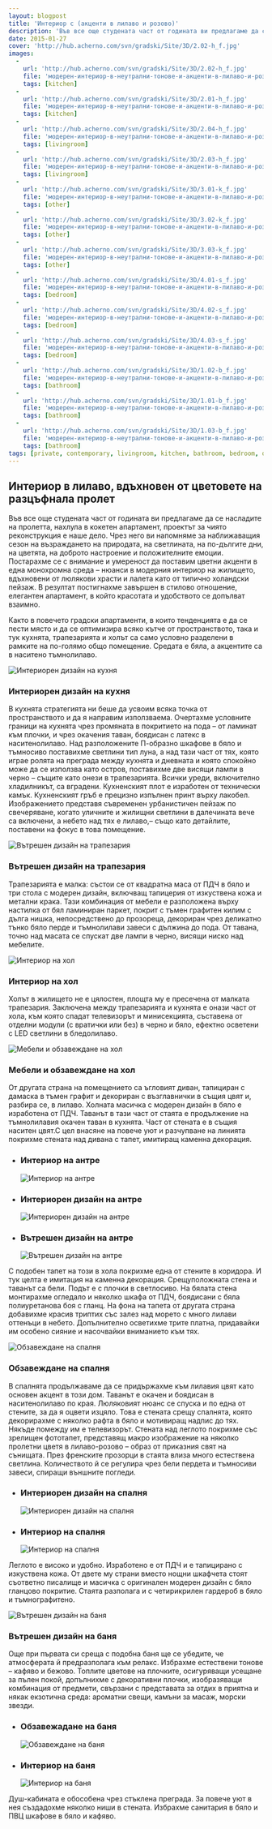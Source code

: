 ```yaml
---
layout: blogpost
title: 'Интериор с (акценти в лилаво и розово)'
description: 'Във все още студената част от годината ви предлагаме да се насладите на пролетта, нахлула в кокетен апартамент, проектът за чиято реконструкция е наше делo. Постарахме се с внимание и умереност да поставим цветни акценти в една монохромна среда – нюанси в модерния интериор на жилището, вдъхновени от люлякови храсти и лалета като от типично холандски пейзаж. В резултат постигнахме завършен в стилово отношение, елегантен апартамент, в който красотата и удобството се допълват взаимно.'
date: 2015-01-27
cover: 'http://hub.acherno.com/svn/gradski/Site/3D/2.02-h_f.jpg'
images:
  -
    url: 'http://hub.acherno.com/svn/gradski/Site/3D/2.02-h_f.jpg'
    file: 'модерен-интериор-в-неутрални-тонове-и-акценти-в-лилаво-и-розово/интериорен-дизайн-на-кухня.jpg'
    tags: [kitchen]
  -
    url: 'http://hub.acherno.com/svn/gradski/Site/3D/2.01-h_f.jpg'
    file: 'модерен-интериор-в-неутрални-тонове-и-акценти-в-лилаво-и-розово/вътрешен-дизайн-на-трапезария.jpg'
    tags: [kitchen]
  -
    url: 'http://hub.acherno.com/svn/gradski/Site/3D/2.04-h_f.jpg'
    file: 'модерен-интериор-в-неутрални-тонове-и-акценти-в-лилаво-и-розово/интериор-на-хол.jpg'
    tags: [livingroom]
  -
    url: 'http://hub.acherno.com/svn/gradski/Site/3D/2.03-h_f.jpg'
    file: 'модерен-интериор-в-неутрални-тонове-и-акценти-в-лилаво-и-розово/мебели-и-обзавеждане-хол.jpg'
    tags: [livingroom]
  -
    url: 'http://hub.acherno.com/svn/gradski/Site/3D/3.01-k_f.jpg'
    file: 'модерен-интериор-в-неутрални-тонове-и-акценти-в-лилаво-и-розово/интериор-на-антре.jpg'
    tags: [other]
  -
    url: 'http://hub.acherno.com/svn/gradski/Site/3D/3.02-k_f.jpg'
    file: 'модерен-интериор-в-неутрални-тонове-и-акценти-в-лилаво-и-розово/интериорен-дизайн-на-антре.jpg'
    tags: [other]
  -
    url: 'http://hub.acherno.com/svn/gradski/Site/3D/3.03-k_f.jpg'
    file: 'модерен-интериор-в-неутрални-тонове-и-акценти-в-лилаво-и-розово/вътрешен-дизайн-на-антре.jpg'
    tags: [other]
  -
    url: 'http://hub.acherno.com/svn/gradski/Site/3D/4.01-s_f.jpg'
    file: 'модерен-интериор-в-неутрални-тонове-и-акценти-в-лилаво-и-розово/обзавеждане-на-спалня.jpg'
    tags: [bedroom]
  -
    url: 'http://hub.acherno.com/svn/gradski/Site/3D/4.02-s_f.jpg'
    file: 'модерен-интериор-в-неутрални-тонове-и-акценти-в-лилаво-и-розово/интериор-на-спалня.jpg'
    tags: [bedroom]
  -
    url: 'http://hub.acherno.com/svn/gradski/Site/3D/4.03-s_f.jpg'
    file: 'модерен-интериор-в-неутрални-тонове-и-акценти-в-лилаво-и-розово/интериорен-дизайн-на-спалня.jpg'
    tags: [bedroom]
  -
    url: 'http://hub.acherno.com/svn/gradski/Site/3D/1.02-b_f.jpg'
    file: 'модерен-интериор-в-неутрални-тонове-и-акценти-в-лилаво-и-розово/вътрешен-дизайн-на-баня.jpg'
    tags: [bathroom]
  -
    url: 'http://hub.acherno.com/svn/gradski/Site/3D/1.01-b_f.jpg'
    file: 'модерен-интериор-в-неутрални-тонове-и-акценти-в-лилаво-и-розово/интериор-на-баня.jpg'
    tags: [bathroom]
  -
    url: 'http://hub.acherno.com/svn/gradski/Site/3D/1.03-b_f.jpg'
    file: 'модерен-интериор-в-неутрални-тонове-и-акценти-в-лилаво-и-розово/обзавеждане-на-баня.jpg'
    tags: [bathroom]
tags: [private, contemporary, livingroom, kitchen, bathroom, bedroom, other]
---
```

## **Интериор в лилаво**, вдъхновен от цветовете на разцъфнала пролет
Във все още студената част от годината ви предлагаме да се насладите на пролетта, нахлула в кокетен апартамент, проектът за чиято реконструкция е наше дело. Чрез него ви напомняме за наближаващия сезон на възраждането на природата, на светлината, на по-дългите дни, на цветята, на доброто настроение и положителните емоции. Постарахме се с внимание и умереност да поставим цветни акценти в една монохромна среда – нюанси в модерния интериор на жилището, вдъхновени от люлякови храсти и лалета като от типично холандски пейзаж. В резултат постигнахме завършен в стилово отношение, елегантен апартамент, в който красотата и удобството се допълват взаимно. 

Както в повечето градски апартаменти, в които тенденцията е да се пести място и да се оптимизира всяко кътче от пространството, така и тук кухнята, трапезарията и холът са само условно разделени в рамките на по-голямо общо помещение. Средата е бяла, а акцентите са в наситено тъмнолилаво. 

![Интериорен дизайн на кухня](модерен-интериор-в-неутрални-тонове-и-акценти-в-лилаво-и-розово/интериорен-дизайн-на-кухня.jpg)
### Интериорен дизайн на **кухня**

В кухнята стратегията ни беше да усвоим всяка точка от пространството и да я направим използваема. Очертахме условните граници на кухнята чрез промяната в покритието на пода – от ламинат към плочки, и чрез окачения таван, боядисан с латекс в наситенолилаво. Над разположените П-образно шкафове в бяло и тъмносиво поставихме светлини тип луна, а над тази част от тях, която играе ролята на преграда между кухнята и дневната и която спокойно може да се използва като остров, поставихме две висящи лампи в черно – същите като онези в трапезарията. Всички уреди, включително хладилникът, са вградени. Кухненският плот е изработен от технически камък. Кухненският гръб е прецизно изпълнен принт върху лакобел. Изображението представя съвременен урбанистичен пейзаж по свечеряване, когато уличните и жилищни светлини в далечината вече са включени, а небето над тях е лилаво,– също като детайлите, поставени на фокус в това помещение.

![Вътрешен дизайн на трапезария](модерен-интериор-в-неутрални-тонове-и-акценти-в-лилаво-и-розово/вътрешен-дизайн-на-трапезария.jpg)
### Вътрешен дизайн на **трапезария**

Трапезарията е малка: състои се от квадратна маса от ПДЧ в бяло и три стола с модерен дизайн, включващ тапицерия от изкуствена кожа и метални крака. Тази комбинация от мебели е разположена върху настилка от бял ламиниран паркет, покрит с тъмен графитен килим с дълга нишка, непосредствено до прозореца, декориран чрез деликатно тънко бяло перде и тъмнолилави завеси с дължина до пода. От тавана, точно над масата се спускат две лампи в черно, висящи ниско над мебелите. 

![Интериор на хол](модерен-интериор-в-неутрални-тонове-и-акценти-в-лилаво-и-розово/интериор-на-хол.jpg)
### Интериор на **хол**

Холът в жилището не е цялостен, площта му е пресечена от малката трапезария. Заключена между трапезарията и кухнята е онази част от хола, към която спадат телевизорът и минисекцията, съставена от отделни модули (с вратички или без) в черно и бяло, ефектно осветени с LED светлини в бледолилаво. 

![Мебели и обзавеждане на хол](модерен-интериор-в-неутрални-тонове-и-акценти-в-лилаво-и-розово/мебели-и-обзавеждане-хол.jpg)
### Мебели и обзавеждане на **хол**
   
От другата страна на помещението са ъгловият диван, тапициран с дамаска в тъмен графит и декориран с възглавнички в същия цвят и, разбира се, в лилаво. Холната масичка с модерен дизайн в бяло е изработена от ПДЧ. Таванът в тази част от стаята е продължение на тъмнолилавия окачен таван в кухнята. Част от стената е в същия наситен цвят.С цел внасяне на повече уют и разчупване на линията покрихме стената над дивана с тапет, имитиращ каменна декорация.

-   ### Интериор на **антре**
    ![Интериор на антре](модерен-интериор-в-неутрални-тонове-и-акценти-в-лилаво-и-розово/интериор-на-антре.jpg)
-   ### Интериорен дизайн на **антре**
    ![Интериорен дизайн на антре](модерен-интериор-в-неутрални-тонове-и-акценти-в-лилаво-и-розово/интериорен-дизайн-на-антре.jpg)
-   ### Вътрешен дизайн на **антре**
    ![Вътрешен дизайн на антре](модерен-интериор-в-неутрални-тонове-и-акценти-в-лилаво-и-розово/вътрешен-дизайн-на-антре.jpg)

С подобен тапет на този в хола покрихме една от стените в коридора. И тук целта е имитация на каменна декорация. Срещуположната стена и таванът са бели. Подът е с плочки в светлосиво. На бялата стена монтирахме огледало и няколко шкафа от ПДЧ, боядисани с бяла полиуретанова боя с гланц. На фона на тапета от другата страна добавихме красив триптих със залез над морето с много лилави оттенъци в небето. Допълнително осветихме трите платна, придавайки им особено сияние и насочвайки вниманието към тях.

![Обзавеждане на спалня](модерен-интериор-в-неутрални-тонове-и-акценти-в-лилаво-и-розово/обзавеждане-на-спалня.jpg)
### Обзавеждане на **спалня**

В спалнята продължаваме да се придържахме към лилавия цвят като основен акцент в този дом. Таванът е окачен и боядисан в наситенолилаво по края. Люляковият нюанс се спуска и по една от стените, за да я оцвети изцяло. Това е стената срещу спалнята, която декорирахме с няколко рафта в бяло и мотивиращ надпис до тях. Някъде помежду им е телевизорът. Стената над леглото покрихме със зрелищен фототапет, представящ макро изображение на няколко пролетни цветя в лилаво-розово – образ от приказния свят на сънищата. През френските прозорци в стаята влиза много естествена светлина. Количеството й се регулира чрез бели пердета и тъмносиви завеси, спиращи външните погледи. 

-   ### Интериорен дизайн на **спалня**
    ![Интериорен дизайн на спалня](модерен-интериор-в-неутрални-тонове-и-акценти-в-лилаво-и-розово/интериор-на-спалня.jpg)
-   ### Интериор на **спалня**
    ![Интериор на спалня](модерен-интериор-в-неутрални-тонове-и-акценти-в-лилаво-и-розово/интериорен-дизайн-на-спалня.jpg)

Леглото е високо и удобно. Изработено е от ПДЧ и е тапицирано с изкуствена кожа. От двете му страни вместо нощни шкафчета стоят съответно писалище и масичка с оригинален модерен дизайн с бяло гланцово покритие. Стаята разполага и с четирикрилен гардероб в бяло и тъмнографитено.

![Вътрешен дизайн на баня](модерен-интериор-в-неутрални-тонове-и-акценти-в-лилаво-и-розово/вътрешен-дизайн-на-баня.jpg)
### Вътрешен дизайн на **баня**

Още при първата си среща с подобна баня ще се убедите, че атмосферата й предразполага към релакс. Избрахме естествени тонове – кафяво и бежово. Топлите цветове на плочките, осигуряващи усещане за пълен покой, допълнихме с декоративни плочки, изобразяващи комбинация от предмети, свързани с представата за отдих в приятна и някак екзотична среда: ароматни свещи, камъни за масаж, морски звезди. 

-   ### Обзавежадане на **баня**
    ![Обзавеждане на баня](модерен-интериор-в-неутрални-тонове-и-акценти-в-лилаво-и-розово/обзавеждане-на-баня.jpg)
-   ### Интериор на **баня**
    ![Интериор на баня](модерен-интериор-в-неутрални-тонове-и-акценти-в-лилаво-и-розово/интериор-на-баня.jpg)

Душ-кабината е обособена чрез стъклена преграда. За повече уют в нея създадохме няколко ниши в стената. Избрахме санитария в бяло и ПВЦ шкафове в бяло и кафяво.